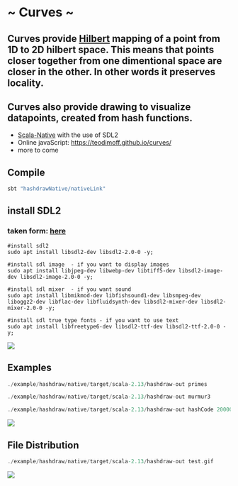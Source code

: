 # ~ Curves ~
## Curves provide [Hilbert](https://en.wikipedia.org/wiki/Hilbert_curve)   mapping of a **point** from 1D to 2D hilbert space. This means that points closer together from one dimentional space are closer in the other. In other words it preserves locality. 
## Curves also provide drawing to visualize datapoints, created from hash functions.
- [Scala-Native](https://github.com/scala-native/scala-native) with the use of SDL2
- Online javaScript: https://teodimoff.github.io/curves/
- more to come

## Compile
```scala
sbt "hashdrawNative/nativeLink" 
```
## install SDL2
### taken form: [here](https://gist.github.com/BoredBored/3187339a99f7786c25075d4d9c80fad5#file-how-to-install-sdl-on-ubuntu-md)
```batch
#install sdl2
sudo apt install libsdl2-dev libsdl2-2.0-0 -y;

#install sdl image  - if you want to display images
sudo apt install libjpeg-dev libwebp-dev libtiff5-dev libsdl2-image-dev libsdl2-image-2.0-0 -y;

#install sdl mixer  - if you want sound
sudo apt install libmikmod-dev libfishsound1-dev libsmpeg-dev liboggz2-dev libflac-dev libfluidsynth-dev libsdl2-mixer-dev libsdl2-mixer-2.0-0 -y;

#install sdl true type fonts - if you want to use text
sudo apt install libfreetype6-dev libsdl2-ttf-dev libsdl2-ttf-2.0-0 -y;
```
![](compile.gif)

## Examples

```scala
./example/hashdraw/native/target/scala-2.13/hashdraw-out primes
```
```scala
./example/hashdraw/native/target/scala-2.13/hashdraw-out murmur3 
```
```scala
./example/hashdraw/native/target/scala-2.13/hashdraw-out hashCode 200000 10 white 
```
![](test.gif)

## File Distribution
```scala
./example/hashdraw/native/target/scala-2.13/hashdraw-out test.gif
```
![](plotfile.gif)
